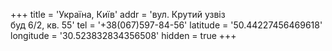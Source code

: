 +++
title = 'Україна, Київ'
addr = 'вул. Крутий узвіз <br />буд 6/2, кв. 55'
tel = '+38(067)597-84-56'
latitude = '50.44227456469618'
longitude = '30.523832834356508'
hidden = true
+++

